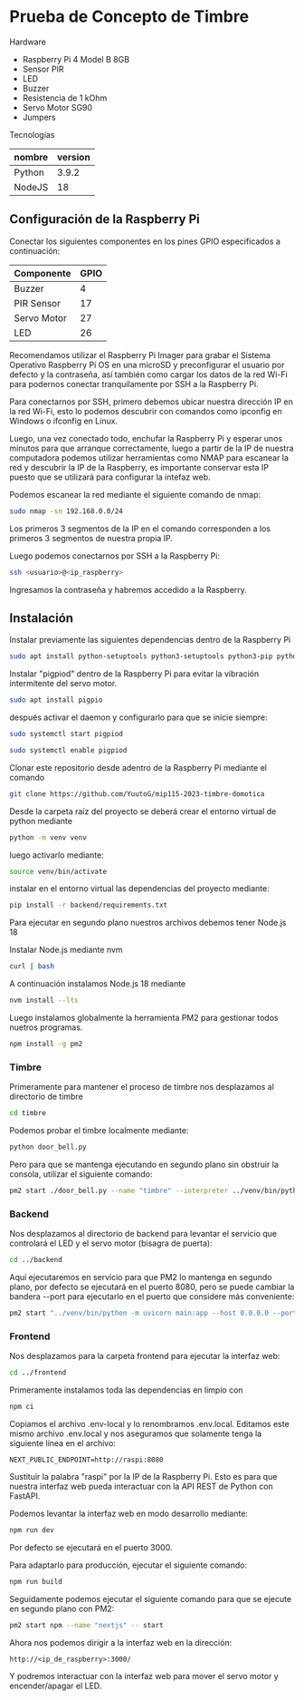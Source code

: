 # Prueba de Concepto de Timbre

Hardware

- Raspberry Pi 4 Model B 8GB
- Sensor PIR
- LED
- Buzzer
- Resistencia de 1 kOhm
- Servo Motor SG90
- Jumpers


Tecnologías


|nombre|version|
|--|--|
|Python|3.9.2|
|NodeJS|18|

## Configuración de la Raspberry Pi

Conectar los siguientes componentes en los pines GPIO especificados a continuación:

|Componente|GPIO|
|--|--|
|Buzzer|4|
|PIR Sensor|17|
|Servo Motor|27|
|LED|26|

Recomendamos utilizar el Raspberry Pi Imager para grabar el Sistema Operativo Raspberry Pi OS en una microSD y preconfigurar el usuario por defecto y la contraseña, así también como cargar los datos de la red Wi-Fi para podernos conectar tranquilamente por SSH a la Raspberry Pi.

Para conectarnos por SSH, primero debemos ubicar nuestra dirección IP en la red Wi-Fi, esto lo podemos descubrir
con comandos como ipconfig en Windows o ifconfig en Linux.

Luego, una vez conectado todo, enchufar la Raspberry Pi
y esperar unos minutos para que arranque correctamente,
luego a partir de la IP de nuestra computadora podemos utilizar herramientas como NMAP para escanear la red
y descubrir la IP de la Raspberry, es importante conservar esta IP puesto que se utilizará para configurar la intefaz
web.

Podemos escanear la red mediante el siguiente comando de nmap:

```bash
sudo nmap -sn 192.168.0.0/24
```

Los primeros 3 segmentos de la IP en el comando corresponden a los primeros 3 segmentos de nuestra propia IP.

Luego podemos conectarnos por SSH a la Raspberry Pi:

```bash
ssh <usuario>@<ip_raspberry>
```

Ingresamos la contraseña y habremos accedido a la Raspberry.

## Instalación

Instalar previamente las siguientes dependencias dentro de
la Raspberry Pi

```bash
sudo apt install python-setuptools python3-setuptools python3-pip python3-venv
```

Instalar "pigpiod" dentro de la Raspberry Pi para evitar 
la vibración intermitente del servo motor.

```bash
sudo apt install pigpio
```

después activar el daemon y configurarlo para que se inicie siempre:

```bash
sudo systemctl start pigpiod
```

```bash
sudo systemctl enable pigpiod
```

Clonar este repositorio desde adentro de la Raspberry Pi
mediante el comando

```bash
git clone https://github.com/YuutoG/mip115-2023-timbre-domotica
```

Desde la carpeta raíz del proyecto se deberá crear el entorno
virtual de python mediante

```bash
python -m venv venv
```

luego activarlo mediante:

```bash
source venv/bin/activate
```

instalar en el entorno virtual las dependencias del proyecto mediante:

```bash
pip install -r backend/requirements.txt
```

Para ejecutar en segundo plano nuestros archivos debemos tener Node.js 18

Instalar Node.js mediante nvm

```bash
curl | bash
```

A continuación instalamos Node.js 18 mediante

```bash
nvm install --lts
```

Luego instalamos globalmente la herramienta PM2 para gestionar todos nuetros programas.

```bash
npm install -g pm2
```

### Timbre

Primeramente para mantener el proceso de timbre nos desplazamos al directorio de timbre

```bash
cd timbre
```

Podemos probar el timbre localmente mediante:

```bash
python door_bell.py
```

Pero para que se mantenga ejecutando en segundo plano sin obstruir la consola, utilizar el siguiente comando:

```bash
pm2 start ./door_bell.py --name "timbre" --interpreter ../venv/bin/python
```

### Backend

Nos desplazamos al directorio de backend para levantar el servicio que controlará el LED y el servo motor (bisagra de puerta):

```bash
cd ../backend
```

Aquí ejecutaremos en servicio para que PM2 lo mantenga en segundo plano, por defecto se ejecutará en el puerto 8080, pero se puede cambiar la bandera --port para ejecutarlo en el puerto que considere más conveniente:
```bash
pm2 start "../venv/bin/python -m uvicorn main:app --host 0.0.0.0 --port 8080 --reload" --name "aPi"
```

### Frontend

Nos desplazamos para la carpeta frontend para ejecutar la interfaz web:

```bash
cd ../frontend
```

Primeramente instalamos toda las dependencias en limpio con

```bash
npm ci
```

Copiamos el archivo .env-local y lo renombramos .env.local.
Editamos este mismo archivo .env.local y nos aseguramos que solamente tenga
la siguiente línea en el archivo:

```
NEXT_PUBLIC_ENDPOINT=http://raspi:8080
```

Sustituir la palabra "raspi" por la IP de la Raspberry Pi. Esto es para que nuestra interfaz
web pueda interactuar con la API REST de Python con FastAPI.

Podemos levantar la interfaz web en modo desarrollo mediante:

```bash
npm run dev
```
Por defecto se ejecutará en el puerto 3000.

Para adaptarlo para producción, ejecutar el siguiente comando:

```bash
npm run build
```

Seguidamente podemos ejecutar el siguiente comando para que se ejecute en segundo plano con PM2:

```bash
pm2 start npm --name "nextjs" -- start
```

Ahora nos podemos dirigir a la interfaz web en la dirección:

```
http://<ip_de_raspberry>:3000/
```

Y podremos interactuar con la interfaz web para mover el servo motor y encender/apagar el LED.
